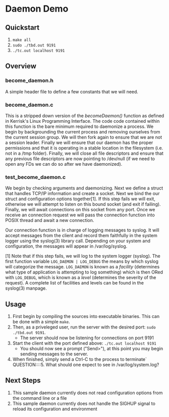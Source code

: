 Daemon Demo
===========

Quickstart
----------
1. `make all`
2. `sudo ./tbd.out 9191`
3. `./tc.out localhost 9191`

Overview
--------
### become\_daemon.h
A simple header file to define a few constants that we will need.

### become\_daemon.c
This is a stripped down version of the _becomeDaemon()_ function as defined in Kerrisk's Linux Programming Interface.
The code code contained within this function is the bare minimum required to daemonize a process. We begin by
backgrounding the current process and removing ourselves from the current session group. We will then fork again
to ensure that we are not a session leader. Finally we will ensure that our daemon has the proper permissions and
that it is operating in a stable location in the filesystem (i.e. not in a /tmp folder). Finally, we will close all file
descriptors and ensure that any previous file descriptors are now pointing to /dev/null (if we need to open any FDs we can
do so after we have daemonized).

### test\_become\_daemon.c
We begin by checking arguments and daemonizing. Next we define a struct that handles TCP/IP information and create a socket.
Next we bind the our struct and configuration options together[1]. If this step fails we will exit, otherwise we will attempt
to listen on this bound socket (and exit if failing). Finally, we will await connections on this socket from any port. Once we
receive an connection request we will pass the connection function into POSIX thread and await a new connection.

Our connection function is in charge of logging messages to syslog. It will accept messages from the client and record them
faithfully in the system logger using the syslog(3) library call. Depending on your system and configuration, the messages will
appear in /var/log/syslog.

[1] Note that if this step fails, we will log to the system logger (syslog). The first function variable `LOG_DAEMON | LOG_DEBUG`
the means by which syslog will categorize the message. `LOG_DAEMON` is known as a _facility_ (determines what type
of application is attempting to log something) which is then ORed with `LOG_DEBUG`, which is known as a _level_ (determines the
severity of the request). A complete list of facilities and levels can be found in the syslog(3) manpage.

Usage
-----
1. First begin by compiling the sources into executable binaries. This can be done with a simple `make`.
2. Then, as a priveleged user, run the server with the desired port: `sudo ./tbd.out 9191`.
    * The server should now be listening for connections on port 9191
3. Start the client with the port defined above: `./tc.out localhost 9191`
    * You should now see a prompt ("Send>"), at this point you may begin sending messages to the server.
4. When finished, simply send a Ctrl-C to the process to terminate`
QUESTION::::5. What should one expect to see in /var/log/system.log?


Next Steps
----------
1. This sample daemon currently does not read configuration options from the command line or a file
2. This sample daemon currently does not handle the SIGHUP signal to reload its configuration and environment

